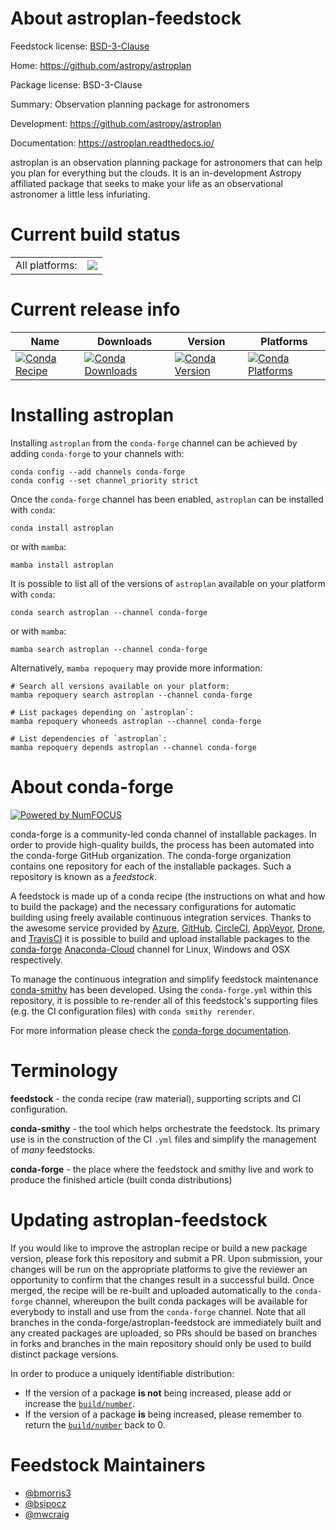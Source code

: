 About astroplan-feedstock
=========================

Feedstock license: [BSD-3-Clause](https://github.com/conda-forge/astroplan-feedstock/blob/main/LICENSE.txt)

Home: https://github.com/astropy/astroplan

Package license: BSD-3-Clause

Summary: Observation planning package for astronomers

Development: https://github.com/astropy/astroplan

Documentation: https://astroplan.readthedocs.io/

astroplan is an observation planning package for astronomers that can help
you plan for everything but the clouds. It is an in-development Astropy
affiliated package that seeks to make your life as an observational
astronomer a little less infuriating.


Current build status
====================


<table><tr><td>All platforms:</td>
    <td>
      <a href="https://dev.azure.com/conda-forge/feedstock-builds/_build/latest?definitionId=59&branchName=main">
        <img src="https://dev.azure.com/conda-forge/feedstock-builds/_apis/build/status/astroplan-feedstock?branchName=main">
      </a>
    </td>
  </tr>
</table>

Current release info
====================

| Name | Downloads | Version | Platforms |
| --- | --- | --- | --- |
| [![Conda Recipe](https://img.shields.io/badge/recipe-astroplan-green.svg)](https://anaconda.org/conda-forge/astroplan) | [![Conda Downloads](https://img.shields.io/conda/dn/conda-forge/astroplan.svg)](https://anaconda.org/conda-forge/astroplan) | [![Conda Version](https://img.shields.io/conda/vn/conda-forge/astroplan.svg)](https://anaconda.org/conda-forge/astroplan) | [![Conda Platforms](https://img.shields.io/conda/pn/conda-forge/astroplan.svg)](https://anaconda.org/conda-forge/astroplan) |

Installing astroplan
====================

Installing `astroplan` from the `conda-forge` channel can be achieved by adding `conda-forge` to your channels with:

```
conda config --add channels conda-forge
conda config --set channel_priority strict
```

Once the `conda-forge` channel has been enabled, `astroplan` can be installed with `conda`:

```
conda install astroplan
```

or with `mamba`:

```
mamba install astroplan
```

It is possible to list all of the versions of `astroplan` available on your platform with `conda`:

```
conda search astroplan --channel conda-forge
```

or with `mamba`:

```
mamba search astroplan --channel conda-forge
```

Alternatively, `mamba repoquery` may provide more information:

```
# Search all versions available on your platform:
mamba repoquery search astroplan --channel conda-forge

# List packages depending on `astroplan`:
mamba repoquery whoneeds astroplan --channel conda-forge

# List dependencies of `astroplan`:
mamba repoquery depends astroplan --channel conda-forge
```


About conda-forge
=================

[![Powered by
NumFOCUS](https://img.shields.io/badge/powered%20by-NumFOCUS-orange.svg?style=flat&colorA=E1523D&colorB=007D8A)](https://numfocus.org)

conda-forge is a community-led conda channel of installable packages.
In order to provide high-quality builds, the process has been automated into the
conda-forge GitHub organization. The conda-forge organization contains one repository
for each of the installable packages. Such a repository is known as a *feedstock*.

A feedstock is made up of a conda recipe (the instructions on what and how to build
the package) and the necessary configurations for automatic building using freely
available continuous integration services. Thanks to the awesome service provided by
[Azure](https://azure.microsoft.com/en-us/services/devops/), [GitHub](https://github.com/),
[CircleCI](https://circleci.com/), [AppVeyor](https://www.appveyor.com/),
[Drone](https://cloud.drone.io/welcome), and [TravisCI](https://travis-ci.com/)
it is possible to build and upload installable packages to the
[conda-forge](https://anaconda.org/conda-forge) [Anaconda-Cloud](https://anaconda.org/)
channel for Linux, Windows and OSX respectively.

To manage the continuous integration and simplify feedstock maintenance
[conda-smithy](https://github.com/conda-forge/conda-smithy) has been developed.
Using the ``conda-forge.yml`` within this repository, it is possible to re-render all of
this feedstock's supporting files (e.g. the CI configuration files) with ``conda smithy rerender``.

For more information please check the [conda-forge documentation](https://conda-forge.org/docs/).

Terminology
===========

**feedstock** - the conda recipe (raw material), supporting scripts and CI configuration.

**conda-smithy** - the tool which helps orchestrate the feedstock.
                   Its primary use is in the construction of the CI ``.yml`` files
                   and simplify the management of *many* feedstocks.

**conda-forge** - the place where the feedstock and smithy live and work to
                  produce the finished article (built conda distributions)


Updating astroplan-feedstock
============================

If you would like to improve the astroplan recipe or build a new
package version, please fork this repository and submit a PR. Upon submission,
your changes will be run on the appropriate platforms to give the reviewer an
opportunity to confirm that the changes result in a successful build. Once
merged, the recipe will be re-built and uploaded automatically to the
`conda-forge` channel, whereupon the built conda packages will be available for
everybody to install and use from the `conda-forge` channel.
Note that all branches in the conda-forge/astroplan-feedstock are
immediately built and any created packages are uploaded, so PRs should be based
on branches in forks and branches in the main repository should only be used to
build distinct package versions.

In order to produce a uniquely identifiable distribution:
 * If the version of a package **is not** being increased, please add or increase
   the [``build/number``](https://docs.conda.io/projects/conda-build/en/latest/resources/define-metadata.html#build-number-and-string).
 * If the version of a package **is** being increased, please remember to return
   the [``build/number``](https://docs.conda.io/projects/conda-build/en/latest/resources/define-metadata.html#build-number-and-string)
   back to 0.

Feedstock Maintainers
=====================

* [@bmorris3](https://github.com/bmorris3/)
* [@bsipocz](https://github.com/bsipocz/)
* [@mwcraig](https://github.com/mwcraig/)


